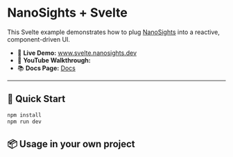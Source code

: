 # NanoSights + Svelte

This Svelte example demonstrates how to plug [NanoSights](https://www.nanosights.dev) into a reactive, component-driven UI.

- 🔗 **Live Demo:** www.svelte.nanosights.dev  
- 🎥 **YouTube Walkthrough:**  
- 📚 **Docs Page:** [Docs](https://www.nanosights.dev/docs)

---

## 📄 Quick Start

```bash
npm install
npm run dev
```

## 📦 Usage in your own project
